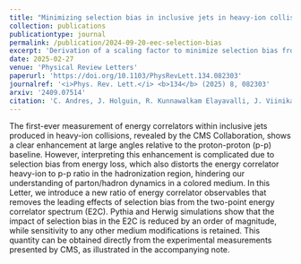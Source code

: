 ```yaml
---
title: "Minimizing selection bias in inclusive jets in heavy-ion collisions with energy correlators"
collection: publications
publicationtype: journal
permalink: /publication/2024-09-20-eec-selection-bias
excerpt: 'Derivation of a scaling factor to minimize selection bias from energy-energy correlator measurements and simulation study to illustrate the scaling factor works.'
date: 2025-02-27
venue: 'Physical Review Letters'
paperurl: 'https://doi.org/10.1103/PhysRevLett.134.082303'
journalref: '<i>Phys. Rev. Lett.</i> <b>134</b> (2025) 8, 082303'
arxiv: '2409.07514'
citation: 'C. Andres, J. Holguin, R. Kunnawalkam Elayavalli, J. Viinikainen'
---
```


The first-ever measurement of energy correlators within inclusive jets produced in heavy-ion collisions, revealed by the CMS Collaboration, shows a clear enhancement at large angles relative to the proton-proton (p-p) baseline. However, interpreting this enhancement is complicated due to selection bias from energy loss, which also distorts the energy correlator heavy-ion to p-p ratio in the hadronization region, hindering our understanding of parton/hadron dynamics in a colored medium. In this Letter, we introduce a new ratio of energy correlator observables that removes the leading effects of selection bias from the two-point energy correlator spectrum (E2C). Pythia and Herwig simulations show that the impact of selection bias in the E2C is reduced by an order of magnitude, while sensitivity to any other medium modifications is retained. This quantity can be obtained directly from the experimental measurements presented by CMS, as illustrated in the accompanying note.

